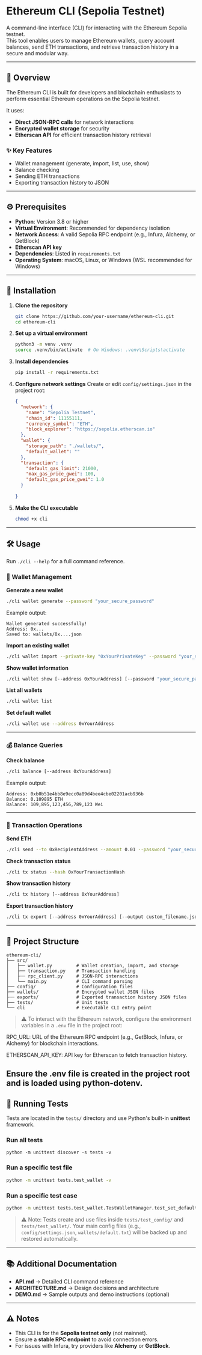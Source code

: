 
# Ethereum CLI (Sepolia Testnet)

A command-line interface (CLI) for interacting with the Ethereum Sepolia testnet.  
This tool enables users to manage Ethereum wallets, query account balances, send ETH transactions, and retrieve transaction history in a secure and modular way.

---

## 📖 Overview

The Ethereum CLI is built for developers and blockchain enthusiasts to perform essential Ethereum operations on the Sepolia testnet.  

It uses:
- **Direct JSON-RPC calls** for network interactions  
- **Encrypted wallet storage** for security  
- **Etherscan API** for efficient transaction history retrieval  

### ✨ Key Features
- Wallet management (generate, import, list, use, show)  
- Balance checking  
- Sending ETH transactions  
- Exporting transaction history to JSON  

---

## ⚙️ Prerequisites

- **Python**: Version 3.8 or higher  
- **Virtual Environment**: Recommended for dependency isolation  
- **Network Access**: A valid Sepolia RPC endpoint (e.g., Infura, Alchemy, or GetBlock)  
- **Etherscan API key**  
- **Dependencies**: Listed in `requirements.txt`  
- **Operating System**: macOS, Linux, or Windows (WSL recommended for Windows)  

---

## 🚀 Installation

1. **Clone the repository**
   ```bash
   git clone https://github.com/your-username/ethereum-cli.git
   cd ethereum-cli

2. **Set up a virtual environment**

   ```bash
   python3 -m venv .venv
   source .venv/bin/activate  # On Windows: .venv\Scripts\activate
   ```

3. **Install dependencies**

   ```bash
   pip install -r requirements.txt
   ```

4. **Configure network settings**
   Create or edit `config/settings.json` in the project root:

   ```json
   {
     "network": {
       "name": "Sepolia Testnet",
       "chain_id": 11155111,
       "currency_symbol": "ETH",
       "block_explorer": "https://sepolia.etherscan.io"
     },
     "wallet": {
       "storage_path": "./wallets/",
       "default_wallet": ""
     },
     "transaction": {
       "default_gas_limit": 21000,
       "max_gas_price_gwei": 100,
       "default_gas_price_gwei": 1.0
     }
 
   }
   ```

5. **Make the CLI executable**

   ```bash
   chmod +x cli
   ```

---

## 🛠️ Usage

Run `./cli --help` for a full command reference.

### 🔑 Wallet Management

**Generate a new wallet**

```bash
./cli wallet generate --password "your_secure_password"
```

Example output:

```
Wallet generated successfully!
Address: 0x...
Saved to: wallets/0x....json
```

**Import an existing wallet**

```bash
./cli wallet import --private-key "0xYourPrivateKey" --password "your_secure_password"
```

**Show wallet information**

```bash
./cli wallet show [--address 0xYourAddress] [--password "your_secure_password"]
```

**List all wallets**

```bash
./cli wallet list
```

**Set default wallet**

```bash
./cli wallet use --address 0xYourAddress
```

---

### 💰 Balance Queries

**Check balance**

```bash
./cli balance [--address 0xYourAddress]
```

Example output:

```
Address: 0xb0b51e4bb8e9ecc0a89d4bee4cbe02201acb936b
Balance: 0.109895 ETH
Balance: 109,895,123,456,789,123 Wei
```

---

### 🔗 Transaction Operations

**Send ETH**

```bash
./cli send --to 0xRecipientAddress --amount 0.01 --password "your_secure_password" [--from 0xSenderAddress]
```

**Check transaction status**

```bash
./cli tx status --hash 0xYourTransactionHash
```

**Show transaction history**

```bash
./cli tx history [--address 0xYourAddress]
```

**Export transaction history**

```bash
./cli tx export [--address 0xYourAddress] [--output custom_filename.json]
```

---

## 📂 Project Structure

```
ethereum-cli/
├── src/
│   ├── wallet.py         # Wallet creation, import, and storage
│   ├── transaction.py    # Transaction handling
│   ├── rpc_client.py     # JSON-RPC interactions
│   └── main.py           # CLI command parsing
├── config/               # Configuration files
├── wallets/              # Encrypted wallet JSON files
├── exports/              # Exported transaction history JSON files
├── tests/                # Unit tests
└── cli                   # Executable CLI entry point
```

>⚠️ To interact with the Ethereum network, configure the environment variables in a `.env` file in the project root:



RPC_URL: URL of the Ethereum RPC endpoint (e.g., GetBlock, Infura, or Alchemy) for blockchain interactions.

ETHERSCAN_API_KEY: API key for Etherscan to fetch transaction history.

Ensure the .env file is created in the project root and is loaded using python-dotenv.
---

## 🧪 Running Tests

Tests are located in the `tests/` directory and use Python's built-in **unittest** framework.

### Run all tests
````
python -m unittest discover -s tests -v
````

### Run a specific test file

```bash
python -m unittest tests.test_wallet -v
```

### Run a specific test case

```bash
python -m unittest tests.test_wallet.TestWalletManager.test_set_default_wallet_success -v
```

> ⚠️ Note: Tests create and use files inside `tests/test_config/` and `tests/test_wallet/`.
> Your main config files (e.g., `config/settings.json`, `wallets/default.txt`) will be backed up and restored automatically.




---

## 📚 Additional Documentation

* **API.md** → Detailed CLI command reference
* **ARCHITECTURE.md** → Design decisions and architecture
* **DEMO.md** → Sample outputs and demo instructions (optional)

---

## ⚠️ Notes

* This CLI is for the **Sepolia testnet only** (not mainnet).
* Ensure a **stable RPC endpoint** to avoid connection errors.
* For issues with Infura, try providers like **Alchemy** or **GetBlock**.
